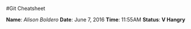 #Git Cheatsheet

**Name**: *Alison Boldero*
**Date**: June 7, 2016
**Time**: 11:55AM
**Status**: **V Hangry**